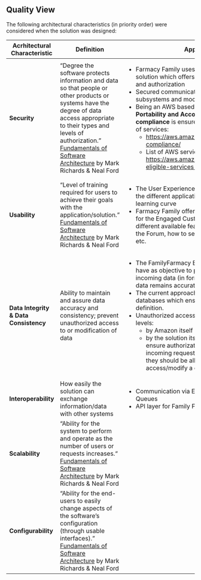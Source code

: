 ## Quality View

The following architectural characteristics (in priority order) were considered when the solution was designed:

| Acrhitectural Characteristic | Definition | Approach |
|----------------------|----------------------------------------------|----------------------------------------------|
| **Security** | “Degree the software protects information and data so that people or other products or systems have the degree of data access appropriate to their types and levels of authorization.”</br>[Fundamentals of Software Architecture](https://learning.oreilly.com/library/view/fundamentals-of-software/9781492043447/) by Mark Richards & Neal Ford | <ul><li>Farmacy Family uses a Single Sign-On (SSO) solution which offers centralized access control and authorization</li><li>Secured communication channels between all subsystems and modules</li><li>Being an AWS based solution, **Health Insurance Portability and Accountability Act (HIPAA) compliance** is ensured for a significant number of services:<ul><li>https://aws.amazon.com/compliance/hipaa-compliance/</li><li>List of AWS services HIPAA compliant: https://aws.amazon.com/compliance/hipaa-eligible-services-reference/</li></ul></li></ul> |
| **Usability** | “Level of training required for users to achieve their goals with the application/solution.”</br>[Fundamentals of Software Architecture](https://learning.oreilly.com/library/view/fundamentals-of-software/9781492043447/) by Mark Richards & Neal Ford | <ul><li>The User Experience (UX) consistency among the different applications helps to reduce the learning curve</li><li>Farmacy Family offers a set of training videos for the Engaged Customers for How-To use the different available features e.g. how to access the Forum, how to search the Media Library, etc.</li></ul> |
| **Data Integrity & Data Consistency** |Ability to maintain and assure data accuracy and consistency; prevent unauthorized access to or modification of data | <ul><li>The FamilyFarmacy Event Data Consumers have as objective to process and clean-up the incoming data (in form of event data) so that data remains accurate.</li><li>The current approach is to use relational databases which ensure consistency by definition.</li><li>Unauthorized access is prevented at different levels:<ul><li>by Amazon itself (as a cloud provider)</li><li>by the solution itself which uses AWS IAM to ensure authorization is in place so that incoming requests are checked for whether they should be allowed or not to access/modify a certain resource.</li></ul></li></ul> |
| **Interoperability** | How easily the solution can exchange information/data with other systems | <ul><li>Communication via Events & Messaging Queues</li><li>API layer for Family Farmacy platform </li></ul> |
| **Scalability** | “Ability for the system to perform and operate as the number of users or requests increases.“</br>[Fundamentals of Software Architecture](https://learning.oreilly.com/library/view/fundamentals-of-software/9781492043447/) by Mark Richards & Neal Ford | |
| **Configurability** | “Ability for the end-users to easily change aspects of the software’s configuration (through usable interfaces).”</br>[Fundamentals of Software Architecture](https://learning.oreilly.com/library/view/fundamentals-of-software/9781492043447/) by Mark Richards & Neal Ford | |s